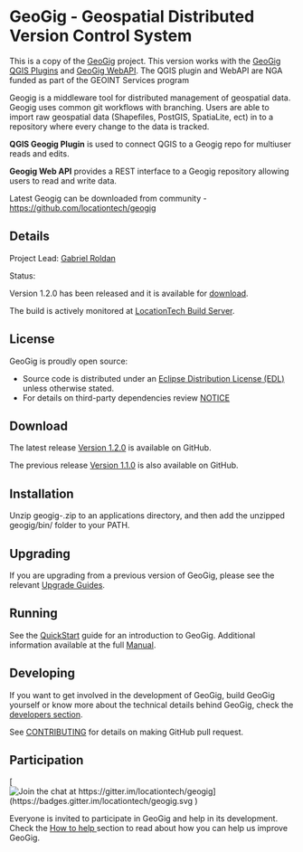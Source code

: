 GeoGig - Geospatial Distributed Version Control System
======================================================

This is a copy of the [GeoGig](https://github.com/locationtech/geogig) project.  This version works with the [GeoGig QGIS Plugins](https://github.com/ngageoint/geogig-qgis-client-plugin) and [GeoGig WebAPI](https://github.com/ngageoint/geogig-web).  The QGIS plugin and WebAPI are NGA funded as part of the GEOINT Services program

Geogig is a middleware tool for distributed management of geospatial data.  Geogig uses common git workflows with branching.  Users are able to import raw geospatial data (Shapefiles, PostGIS, SpatiaLite, ect) in to a repository where every change to the data is tracked.

**QGIS Geogig Plugin** is used to connect QGIS to a Geogig repo for multiuser reads and edits.

**Geogig Web API** provides a REST interface to a Geogig repository allowing users to read and write data.

Latest Geogig can be downloaded from community - https://github.com/locationtech/geogig

<!-- For background reading see these two papers on the spatial distributed versioning [Concept ](http://boundlessgeo.com/whitepaper/new-approach-working-geospatial-data-part-1/),  [Implementation](http://boundlessgeo.com/whitepaper/distributed-versioning-geospatial-data-part-2/), and [Potential Development](http://boundlessgeo.com/whitepaper/distributed-versioning-geospatial-data-part-3/). -->

Details
-------

Project Lead: [Gabriel Roldan](https://github.com/groldan)

Status:

Version 1.2.0 has been released and it is available for [download](https://github.com/locationtech/geogig/releases/tag/v1.2.0).

The build is actively monitored at [LocationTech Build Server](https://hudson.locationtech.org/geogig/).

License
-------

GeoGig is proudly open source:

* Source code is distributed under an [Eclipse Distribution License (EDL)](LICENSE.txt) unless otherwise stated.
* For details on third-party dependencies review [NOTICE](NOTICE.txt)

Download
--------

The latest release [Version 1.2.0](https://github.com/locationtech/geogig/releases/tag/v1.2.0) is available on GitHub.

The previous release [Version 1.1.0](https://github.com/locationtech/geogig/releases/tag/v1.1.0) is also available on GitHub.

Installation
------------

Unzip geogig-<version>.zip to an applications directory, and then add the unzipped geogig/bin/ folder to your PATH.

Upgrading
---------

If you are upgrading from a previous version of GeoGig, please see the relevant [Upgrade Guides](http://geogig.org/upgrade/).

Running
-------

See the [QuickStart](http://geogig.org/#install) guide for an introduction to GeoGig. Additional information available at the full [Manual](http://geogig.org/docs/index.html).

Developing
----------

If you want to get involved in the development of GeoGig, build GeoGig yourself or know more about the technical details behind GeoGig, check the [developers section](https://github.com/locationtech/geogig/blob/master/doc/technical/source/developers.rst).

See [CONTRIBUTING](CONTRIBUTING.md) for details on making GitHub pull request.

Participation
-------------

[![Join the chat at https://gitter.im/locationtech/geogig](https://badges.gitter.im/locationtech/geogig.svg )](https://gitter.im/locationtech/geogig?utm_source=badge&utm_medium=badge&utm_campaign=pr-badge&utm_content=badge)

Everyone is invited to participate in GeoGig and help in its development. Check the [How to help ](https://github.com/locationtech/geogig/blob/master/helping.rst) section to read about how you can help us improve GeoGig.
